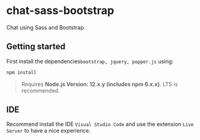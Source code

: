 # chat-sass-bootstrap

Chat using Sass and Bootstrap.


## Getting started

First install the dependencies`bootstrap, jquery, popper.js` using:

```bash
npm install
```

> Requires **Node.js Version: 12.x.y (includes npm 6.x.x)**. LTS is recommended.



## IDE

Recommend install the IDE `Visual Studio Code` and use the extension `Live Server` to have a nice experience.
